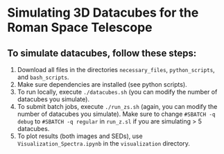 # Simulating 3D Datacubes for the Roman Space Telescope

## To simulate datacubes, follow these steps:
1. Download all files in the directories `necessary_files`,  `python_scripts`, and `bash_scripts`. 
2. Make sure dependencies are installed (see python scripts). 
3. To run locally, execute `./datacubes.sh` (you can modify the number of datacubes you simulate). 
4. To submit batch jobs, execute `./run_zs.sh` (again, you can modify the number of datacubes you simulate). Make sure to change `#SBATCH -q debug` to `#SBATCH -q regular` in `run_z.sl` if you are simulating > 5 datacubes. 
5. To plot results (both images and SEDs), use `Visualization_Spectra.ipynb` in the `visualization` directory.


